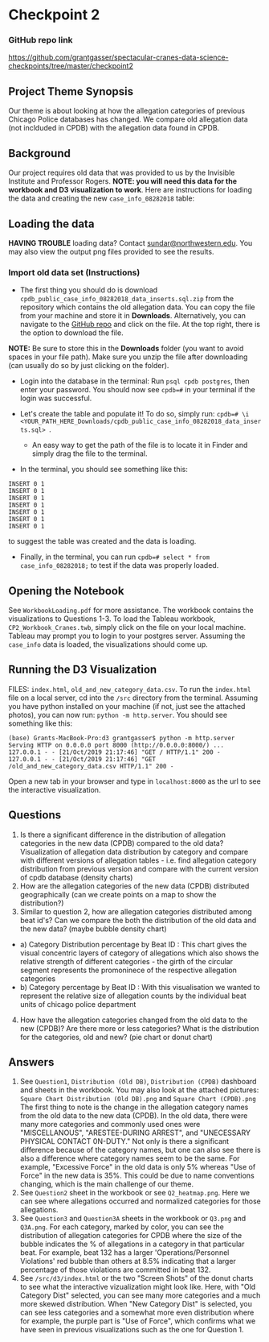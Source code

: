 # Checkpoint 2

### GitHub repo link
https://github.com/grantgasser/spectacular-cranes-data-science-checkpoints/tree/master/checkpoint2

## Project Theme Synopsis
Our theme is about looking at how the allegation categories of previous Chicago Police databases has changed. We compare old allegation data (not inclduded in CPDB) with the allegation data found in CPDB.

## Background
Our project requires old data that was provided to us by the Invisible Institute and Professor Rogers. **NOTE: you will need this data for the workbook and D3 visualization to work**. Here are instructions for loading the data and creating the new `case_info_08282018` table:

## Loading the data
**HAVING TROUBLE** loading data? Contact sundar@northwestern.edu. You may also view the output png files provided to see the results.

### Import old data set (Instructions)
* The first thing you should do is download `cpdb_public_case_info_08282018_data_inserts.sql.zip` from the repository which contains the old allegation data. You can copy the file from your machine and store it in **Downloads**. Alternatively, you can navigate to the [GitHub repo](https://github.com/grantgasser/spectacular-cranes-data-science-checkpoints/tree/master/checkpoint2) and click on the file. At the top right, there is the option to download the file.

**NOTE:** Be sure to store this in the **Downloads** folder (you want to avoid spaces in your file path). Make sure you   unzip the file after downloading (can usually do so by just clicking on the folder).

* Login into the database in the terminal:
Run `psql cpdb postgres`, then enter your password. You should now see `cpdb=#` in your terminal if the login was successful.

* Let's create the table and populate it! To do so, simply run:
`cpdb=# \i <YOUR_PATH_HERE_Downloads/cpdb_public_case_info_08282018_data_inserts.sql> `.
  - An easy way to get the path of the file is to locate it in Finder and simply drag the file to the terminal.

* In the terminal, you should see something like this:
```
INSERT 0 1
INSERT 0 1
INSERT 0 1
INSERT 0 1
INSERT 0 1
INSERT 0 1
INSERT 0 1
```
to suggest the table was created and the data is loading.

* Finally, in the terminal, you can run `cpdb=# select * from case_info_08282018;` to test if the data was properly loaded.


## Opening the Notebook
See `WorkbookLoading.pdf` for more assistance. The workbook contains the visualizations to Questions 1-3. To load the Tableau workbook, `CP2_Workbook_Cranes.twb`, simply click on the file on your local machine. Tableau may prompt you to login to your postgres server. Assuming the `case_info` data is loaded, the visualizations should come up.

## Running the D3 Visualization
FILES: `index.html`, `old_and_new_category_data.csv`. To run the `index.html` file on a local server, cd into the `/src` directory from the terminal. Assuming you have python installed on your machine (if not, just see the attached photos), you can now run:
`python -m http.server`. You should see something like this:
```
(base) Grants-MacBook-Pro:d3 grantgasser$ python -m http.server
Serving HTTP on 0.0.0.0 port 8000 (http://0.0.0.0:8000/) ...
127.0.0.1 - - [21/Oct/2019 21:17:46] "GET / HTTP/1.1" 200 -
127.0.0.1 - - [21/Oct/2019 21:17:46] "GET /old_and_new_category_data.csv HTTP/1.1" 200 -
```

Open a new tab in your browser and type in `localhost:8000` as the url to see the interactive visualization.


## Questions
1. Is there a significant difference in the distribution of allegation categories in the new data (CPDB) compared to the old data? Visualization of allegation data distribution by category and compare with different versions of allegation tables - i.e. find allegation category distribution from previous version and compare with the current version of cpdb database (density charts)
2. How are the allegation categories of the new data (CPDB) distributed geographically (can we create points on a map to show the distribution?)
3. Similar to question 2, how are allegation categories distributed among beat id's? Can we compare the both the distribution of the old data and the new data? (maybe bubble density chart)
  - a) Category Distribution percentage by Beat ID : This chart gives the visual concentric layers of category of allegations which also shows the relative strength of different categories - the girth of the circular segment represents the promoninece of the respective allegation categories
  - b) Category percentage by Beat ID : With this visualisation we wanted to represent the relative size of allegation counts by the individual beat units of chicago police department
4. How have the allegation categories changed from the old data to the new (CPDB)? Are there more or less categories? What is the distribution for the categories, old and new? (pie chart or donut chart)


## Answers
1. See `Question1`, `Distribution (Old DB)`, `Distribution (CPDB)` dashboard and sheets in the workbook. You may also look at the attached pictures: `Square Chart Distribution (Old DB).png` and `Square Chart (CPDB).png`  The first thing to note is the change in the allegation category names from the old data to the new data (CPDB). In the old data, there were many more categories and commonly used ones were "MISCELLANOUS", "ARESTEE-DURING ARREST", and "UNECESSARY PHYSICAL CONTACT 0N-DUTY." Not only is there a significant difference because of the category names, but one can also see there is also a difference where category names seem to be the same. For example, "Excessive Force" in the old data is only 5% whereas "Use of Force" in the new data is 35%. This could be due to name conventions changing, which is the main challenge of our theme.
2. See `Question2` sheet in the workbook or see `Q2_heatmap.png`. Here we can see where allegations occurred and normalized categories for those allegations.
3. See `Question3` and `Question3A` sheets in the workbook or `Q3.png` and `Q3A.png`. For each category, marked by color, you can see the distribution of allegation categories for CPDB where the size of the bubble indicates the % of allegations in a category in that particular beat. For example, beat 132 has a larger 'Operations/Personnel Violations' red bubble than others at 8.5% indicating that a larger percentage of those violations are committed in beat 132.
4. See `/src/d3/index.html` or the two "Screen Shots" of the donut charts to see what the interactive vizualization might look like. Here, with "Old Category Dist" selected, you can see many more categories and a much more skewed distribution. When "New Category Dist" is selected, you can see less categories and a somewhat more even distribution where for example, the purple part is "Use of Force", which confirms what we have seen in previous visualizations such as the one for Question 1.
